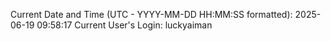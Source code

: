 Current Date and Time (UTC - YYYY-MM-DD HH:MM:SS formatted): 2025-06-19 09:58:17
Current User's Login: luckyaiman
